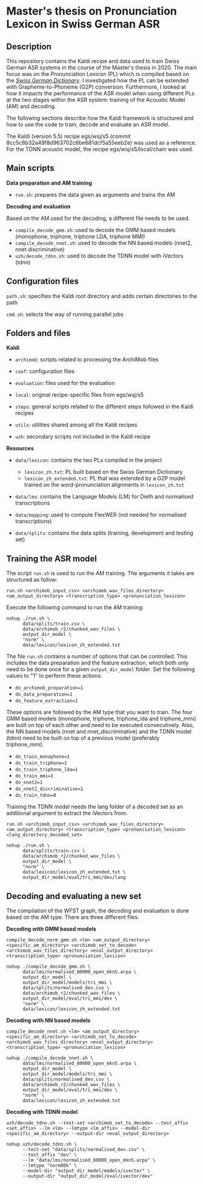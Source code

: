 # Master's thesis on Pronunciation Lexicon in Swiss German ASR

## Description

This repository contains the Kaldi recipe and data used to train Swiss German ASR systems in the course of the Master's thesis in 2020. The main focus was on the Pronunciation Lexicon (PL) which is compiled based on the [_Swiss German Dictionary_](https://www.spur.uzh.ch/en/departments/research/textgroup/Swisscom-s-Swiss-German-Dictionary.html). I investigated how the PL can be extended with Grapheme-to-Phoneme (G2P) conversion. Furthermore, I looked at how it impacts the performance of the ASR model when using different PLs at the two stages within the ASR system: training of the Acoustic Model (AM) and decoding.

The following sections describe how the Kaldi framework is structured and how to use the code to train, decode and evaluate an ASR model.

The Kaldi (version 5.5) recipe egs/wsj/s5 (commit 8cc5c8b32a49f8d963702c6be681dcf5a55eeb2e) was used as a reference. For the TDNN acoustic model, the recipe egs/wsj/s5/local/chain was used.

## Main scripts

**Data preparation and AM training**

- `run.sh`: prepares the data given as arguments and trains the AM

**Decoding and evaluation**

Based on the AM used for the decoding, a different file needs to be used.

- `compile_decode_gmm.sh`: used to decode the GMM based models (monophone, triphone, triphone LDA, triphone MMI)
- `compile_decode_nnet.sh`: used to decode the NN based models (nnet2, nnet discriminative)
- `uzh/decode_tdnn.sh`: used to decode the TDNN model with iVectors (tdnn)

## Configuration files

`path.sh`: specifies the Kaldi root directory and adds certain directories to the path

`cmd.sh`: selects the way of running parallel jobs

## Folders and files

**Kaldi**

- `archimob`: scripts related to processing the ArchiMob files

- `conf`: configuration files

- `evaluation`: files used for the evaluation

- `local`: original recipe-specific files from egs/wsj/s5

- `steps`: general scripts related to the different steps followed in the Kaldi recipes

- `utils`: utilities shared among all the Kaldi recipes

- `uzh`: secondary scripts not included in the Kaldi recipe

**Resources**

* `data/lexicon`: contains the two PLs compiled in the project

    - `lexicon_zh.txt`: PL built based on the Swiss German Dictionary
    - `lexicon_zh_extended.txt`: PL that was extended by a G2P model trained on the word-pronunciation alignments in `lexicon_zh.txt`

* `data/lms`: contains the Language Models (LM) for Dieth and normalised transcriptions

* `data/mapping`: used to compute FlexWER (not needed for normalised transcriptions)

* `data/splits`: contains the data splits (training, development and testing set)

## Training the ASR model

The script `run.sh` is used to run the AM training. The arguments it takes are structured as follow:

```
run.sh <archimob_input_csv> <archimob_wav_files_directory> <am_output_directory> <transcription_type> <pronunciation_lexicon>
```

Execute the following command to run the AM training:

```
nohup ./run.sh \
      data/splits/train.csv \
      data/archimob_r2/chunked_wav_files \
      output_dir_model \
      "norm" \
      data/lexicon/lexicon_zh_extended.txt
```

The file `run.sh` contains a number of options that can be controlled. This includes the data preparation and the feature extraction, which both only need to be done once for a given `output_dir_model` folder. Set the following values to "1" to perform these actions:

- `do_archimob_preparation=1`
- `do_data_preparation=1`
- `do_feature_extraction=1`

These options are followed by the AM type that you want to train. The four GMM based models (monophone, triphone, triphone_lda and triphone_mmi) are built on top of each other and need to be executed consecutively. Also, the NN based models (nnet and nnet_discriminative) and the TDNN model (tdnn) need to be built on top of a previous model (preferably triphone_mmi).

- `do_train_monophone=1`
- `do_train_triphone=1`
- `do_train_triphone_lda=1`
- `do_train_mmi=1`
- `do_nnet2=1`
- `do_nnet2_discriminative=1`
- `do_train_tdnn=0`

Training the TDNN model needs the lang folder of a decoded set as an additional argument to extract the iVectors from.

```
run.sh <archimob_input_csv> <archimob_wav_files_directory> <am_output_directory> <transcription_type> <pronunciation_lexicon> <lang_directory_decoded_set>
```

```
nohup ./run.sh \
      data/splits/train.csv \
      data/archimob_r2/chunked_wav_files \
      output_dir_model \
      "norm" \
      data/lexicon/lexicon_zh_extended.txt \
      output_dir_model/eval/tri_mmi/dev/lang
```

## Decoding and evaluating a new set

The compilation of the WFST graph, the decoding and evaluation is done based on the AM type. There are three different files.

**Decoding with GMM based models**

```
compile_decode_norm_gmm.sh <lm> <am_output_directory> <specific_am_directory> <archimob_set_to_decode> <archimob_wav_files_directory> <eval_output_directory> <transcription_type> <pronunciation_lexicon>
```

```
nohup ./compile_decode_gmm.sh \
      data/lms/normalised_80000_open_mkn5.arpa \
      output_dir_model \
      output_dir_model/models/tri_mmi \
      data/splits/normalised_dev.csv \
      data/archimob_r2/chunked_wav_files \
      output_dir_model/eval/tri_mmi/dev \
      "norm" \
      data/lexicon/lexicon_zh_extended.txt
```

**Decoding with NN based models**

```
compile_decode_nnet.sh <lm> <am_output_directory> <specific_am_directory> <archimob_set_to_decode> <archimob_wav_files_directory> <eval_output_directory> <transcription_type> <pronunciation_lexicon>
```

```
nohup ./compile_decode_nnet.sh \
      data/lms/normalised_80000_open_mkn5.arpa \
      output_dir_model \
      output_dir_model/models/tri_mmi \
      data/splits/normalised_dev.csv \
      data/archimob_r2/chunked_wav_files \
      output_dir_model/eval/tri_mmi/dev \
      "norm" \
      data/lexicon/lexicon_zh_extended.txt
```

**Decoding with TDNN model**

```
uzh/decode_tdnn.sh --test-set <archimob_set_to_decode> --test_affix <set_affix> --lm <lm> --lmtype <lm_affix> --model-dir <specific_am_directory> --output-dir <eval_output_directory>
```

```
nohup uzh/decode_tdnn.sh \
      --test-set "data/splits/normalised_dev.csv" \
      --test_affix "dev" \
      --lm "data/lms/normalised_80000_open_mkn5.arpa" \
      --lmtype "norm80k" \
      --model-dir "output_dir_model/models/ivector" \
      --output-dir "output_dir_model/eval/ivector/dev"
```